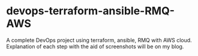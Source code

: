# devops-terraform-ansible-RMQ-AWS
A complete DevOps project using terraform, ansible, RMQ with AWS cloud. Explanation of each step with the aid of screenshots will be on my blog.
